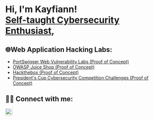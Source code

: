 <h1>Hi, I'm Kayfiann! <br/><a href="https://www.linkedin.com/in/kayfiann-richards" target="_blank">Self-taught Cybersecurity Enthusiast</a>, </h1>

<h2>🌐Web Application Hacking Labs:</h2>

- [PortSwigger Web Vulnerability Labs (Proof of Concept)](https://github.com/cybermonkgirl/#project-repository-here)
- [OWASP Juice Shop (Proof of Concept)](https://github.com/cybermonkgirl/#project-repository-here)
- [Hackthebox (Proof of Concept)](https://github.com/cybermonkgirl/#project-repository-here)
- [President's Cup Cybersecurity Competition Challenges (Proof of Concept)](https://github.com/cybermonkgirl/#project-repository-here)

<h2> 🤳🏾 Connect with me:</h2>

[<img align="left" alt="KayfiannRichards | LinkedIn" width="22px" src="https://cdn.jsdelivr.net/npm/simple-icons@v3/icons/linkedin.svg" />][linkedin]

[linkedin]: https://linkedin.com/in/kayfiann-richards
